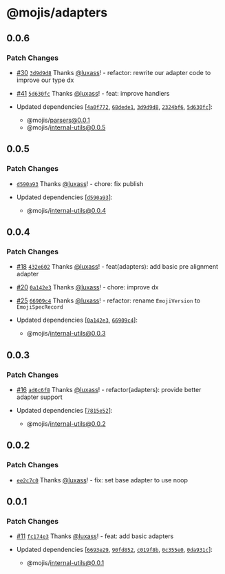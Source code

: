 # @mojis/adapters

## 0.0.6

### Patch Changes

- [#30](https://github.com/mojisdev/mojis/pull/30) [`3d9d9d8`](https://github.com/mojisdev/mojis/commit/3d9d9d870ac1b873b559d6f4e0ef458240ba2537) Thanks [@luxass](https://github.com/luxass)! - refactor: rewrite our adapter code to improve our type dx

- [#41](https://github.com/mojisdev/mojis/pull/41) [`5d630fc`](https://github.com/mojisdev/mojis/commit/5d630fcbb34baef172c725e523a08134ecfc3079) Thanks [@luxass](https://github.com/luxass)! - feat: improve handlers

- Updated dependencies [[`4a0f772`](https://github.com/mojisdev/mojis/commit/4a0f7729f9afb212748ecedc3e68a46d4ce5aa90), [`68dede1`](https://github.com/mojisdev/mojis/commit/68dede11f9e6d9c55b2d81792147a23785fc5fa3), [`3d9d9d8`](https://github.com/mojisdev/mojis/commit/3d9d9d870ac1b873b559d6f4e0ef458240ba2537), [`2324bf6`](https://github.com/mojisdev/mojis/commit/2324bf668498f447e57a59da630e55c5bd4b1511), [`5d630fc`](https://github.com/mojisdev/mojis/commit/5d630fcbb34baef172c725e523a08134ecfc3079)]:
  - @mojis/parsers@0.0.1
  - @mojis/internal-utils@0.0.5

## 0.0.5

### Patch Changes

- [`d590a93`](https://github.com/mojisdev/mojis/commit/d590a934db5e8de7a421ceeb08e16f924b7ca324) Thanks [@luxass](https://github.com/luxass)! - chore: fix publish

- Updated dependencies [[`d590a93`](https://github.com/mojisdev/mojis/commit/d590a934db5e8de7a421ceeb08e16f924b7ca324)]:
  - @mojis/internal-utils@0.0.4

## 0.0.4

### Patch Changes

- [#18](https://github.com/mojisdev/mojis/pull/18) [`432e602`](https://github.com/mojisdev/mojis/commit/432e6022ab834c045db5e233545f2bd72096f0d1) Thanks [@luxass](https://github.com/luxass)! - feat(adapters): add basic pre alignment adapter

- [#20](https://github.com/mojisdev/mojis/pull/20) [`0a142e3`](https://github.com/mojisdev/mojis/commit/0a142e37870a6c4f1fb75f595ecc0c3aec207a8b) Thanks [@luxass](https://github.com/luxass)! - chore: improve dx

- [#25](https://github.com/mojisdev/mojis/pull/25) [`66909c4`](https://github.com/mojisdev/mojis/commit/66909c4e2e1f8f36a2c226ba86a61929e2b23c2c) Thanks [@luxass](https://github.com/luxass)! - refactor: rename `EmojiVersion` to `EmojiSpecRecord`

- Updated dependencies [[`0a142e3`](https://github.com/mojisdev/mojis/commit/0a142e37870a6c4f1fb75f595ecc0c3aec207a8b), [`66909c4`](https://github.com/mojisdev/mojis/commit/66909c4e2e1f8f36a2c226ba86a61929e2b23c2c)]:
  - @mojis/internal-utils@0.0.3

## 0.0.3

### Patch Changes

- [#16](https://github.com/mojisdev/mojis/pull/16) [`ad6c6f8`](https://github.com/mojisdev/mojis/commit/ad6c6f8806d78a389355bc8b2540c7ba0a0245ec) Thanks [@luxass](https://github.com/luxass)! - refactor(adapters): provide better adapter support

- Updated dependencies [[`7815e52`](https://github.com/mojisdev/mojis/commit/7815e5221fdf73026c7d16e55570f8a0e1d7b981)]:
  - @mojis/internal-utils@0.0.2

## 0.0.2

### Patch Changes

- [`ee2c7c0`](https://github.com/mojisdev/mojis/commit/ee2c7c0a7fcb9d9dd5aeaa05449ec4a0c39cefe3) Thanks [@luxass](https://github.com/luxass)! - fix: set base adapter to use noop

## 0.0.1

### Patch Changes

- [#11](https://github.com/mojisdev/mojis/pull/11) [`fc174e3`](https://github.com/mojisdev/mojis/commit/fc174e385e08554f53df34df68dcdd2a36d6c823) Thanks [@luxass](https://github.com/luxass)! - feat: add basic adapters

- Updated dependencies [[`6693e29`](https://github.com/mojisdev/mojis/commit/6693e29a7dc605eb7c8d872abfb817d1f4fd54c4), [`90fd852`](https://github.com/mojisdev/mojis/commit/90fd85282dfd58525b9af1b5293f1387536366dc), [`c019f8b`](https://github.com/mojisdev/mojis/commit/c019f8b68053ea0bf84e27ca716d9eb2c09155cf), [`0c355e0`](https://github.com/mojisdev/mojis/commit/0c355e0ded031080363f21ca8a5e9a05ea906bcc), [`0da931c`](https://github.com/mojisdev/mojis/commit/0da931cb4198a653ebce6fce924225306f210e83)]:
  - @mojis/internal-utils@0.0.1
